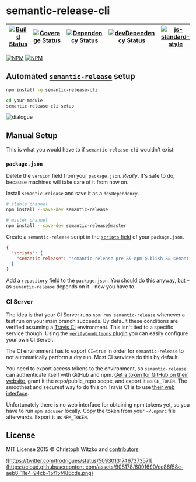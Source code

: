 # semantic-release-cli
| [![Build Status](https://travis-ci.org/semantic-release/cli.svg?branch=master)](https://travis-ci.org/semantic-release/cli) | [![Coverage Status](https://coveralls.io/repos/semantic-release/cli/badge.svg?branch=master&service=github)](https://coveralls.io/github/semantic-release/cli?branch=master) | [![Dependency Status](https://david-dm.org/semantic-release/cli/master.svg)](https://david-dm.org/semantic-release/cli/master) | [![devDependency Status](https://david-dm.org/semantic-release/cli/master/dev-status.svg)](https://david-dm.org/semantic-release/cli/master#info=devDependencies) | [![js-standard-style](https://img.shields.io/badge/code%20style-standard-brightgreen.svg?style=flat)](https://github.com/feross/standard) |
| --- | --- | --- | --- | --- |

[![NPM](https://nodei.co/npm/semantic-release-cli.png?downloads=true&downloadRank=true&stars=true)](https://nodei.co/npm/semantic-release-cli/)
[![NPM](https://nodei.co/npm/semantic-release.png?downloads=true&downloadRank=true&stars=true)](https://nodei.co/npm/semantic-release/)

## Automated [`semantic-release`](https://github.com/semantic-release/semantic-release) setup

```bash
npm install -g semantic-release-cli

cd your-module
semantic-release-cli setup
```

![dialogue](https://cloud.githubusercontent.com/assets/908178/8766357/f3eadaca-2e34-11e5-8ebb-d40b9ae613d7.png)

## Manual Setup

This is what you would have to if `semantic-release-cli` wouldn't exist:

### `package.json`

Delete the `version` field from your `package.json`. _Really_. It's safe to do, because machines will take care of it from now on.

Install `semantic-release` and save it as a `devDependency`.

```bash
# stable channel
npm install --save-dev semantic-release

# master channel
npm install --save-dev semantic-release@master
```

Create a `semantic-release` script in the [`scripts` field](https://docs.npmjs.com/files/package.json#scripts) of your `package.json`.

```json
{
  "scripts": {
    "semantic-release": "semantic-release pre && npm publish && semantic-release post"
  }
}
```

Add a [`repository` field](https://docs.npmjs.com/files/package.json#repository) to the `package.json`.
You should do this anyway, but – as `semantic-release` depends on it – now you have to.

### CI Server

The idea is that your CI Server runs `npm run semantic-release` whenever a test run on your main branch succeeds. By default these conditions are verified assuming a [Travis CI](https://travis-ci.org/) environment. This isn't tied to a specific service though. Using the [`verifyConditions` plugin](#verifyconditions) you can easily configure your own CI Server.

The CI environment has to export `CI=true` in order for `semantic-release` to not automatically perform a dry run. Most CI services do this by default.

You need to export access tokens to the environment, so `semantic-release` can authenticate itself with GitHub and npm.  [Get a token for GitHub on their website](https://github.com/settings/tokens/new), grant it the repo/public_repo scope, and export it as `GH_TOKEN`. The smoothest and securest way to do this on Travis CI is to use [their web interface](http://docs.travis-ci.com/user/environment-variables/#Defining-Variables-in-Repository-Settings).

Unfortunately there is no web interface for obtaining npm tokens yet, so you have to run `npm adduser` locally. Copy the token from your `~/.npmrc` file afterwards. Export it as `NPM_TOKEN`.

## License

MIT License
2015 © Christoph Witzko and [contributors](https://github.com/boennemann/semantic-release/graphs/contributors)

![https://twitter.com/trodrigues/status/509301317467373571](https://cloud.githubusercontent.com/assets/908178/6091690/cc86f58c-aeb8-11e4-94cb-15f15f486cde.png)
